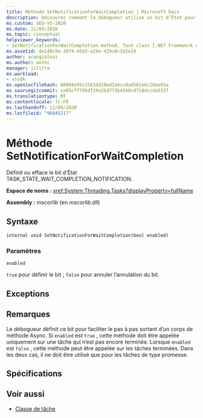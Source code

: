 ```yaml
---
title: Méthode SetNotificationForWaitCompletion | Microsoft Docs
description: Découvrez comment le débogueur utilise un bit d’État pour faciliter le pas à pas sortant d’un corps de méthode Async pour les tâches de style promesse.
ms.custom: SEO-VS-2020
ms.date: 11/04/2016
ms.topic: conceptual
helpviewer_keywords:
- SetNotificationForWaitCompletion method, Task class [.NET Framework debug engines]
ms.assetid: da149c9a-20f4-4543-a29e-429c8c1d2e19
author: acangialosi
ms.author: anthc
manager: jillfra
ms.workload:
- vssdk
ms.openlocfilehash: 80904e95c1561dd20ed2a6cc9ad561e6c18ee93a
ms.sourcegitcommit: ce85cff795df29e2bd773b4346cd718dccda5337
ms.translationtype: MT
ms.contentlocale: fr-FR
ms.lasthandoff: 12/08/2020
ms.locfileid: "96845217"
---
```

# <a name="setnotificationforwaitcompletion-method"></a>Méthode SetNotificationForWaitCompletion
Définit ou efface le bit d’État TASK_STATE_WAIT_COMPLETION_NOTIFICATION.

 **Espace de noms :** <xref:System.Threading.Tasks?displayProperty=fullName>

 **Assembly :** mscorlib (en *mscorlib.dll*)

## <a name="syntax"></a>Syntaxe

```vb
internal void SetNotificationForWaitCompletion(bool enabled)
```

### <a name="parameters"></a>Paramètres
 `enabled`

 `true` pour définir le bit ; `false` pour annuler l’annulation du bit.

## <a name="exceptions"></a>Exceptions

## <a name="remarks"></a>Remarques
 Le débogueur définit ce bit pour faciliter le pas à pas sortant d’un corps de méthode Async. Si `enabled` est `true` , cette méthode doit être appelée uniquement sur une tâche qui n’est pas encore terminée. Lorsque `enabled` est `false` , cette méthode peut être appelée sur les tâches terminées. Dans les deux cas, il ne doit être utilisé que pour les tâches de type promesse.

## <a name="requirements"></a>Spécifications

## <a name="see-also"></a>Voir aussi
- [Classe de tâche](../../extensibility/debugger/task-class-internal-members.md)
